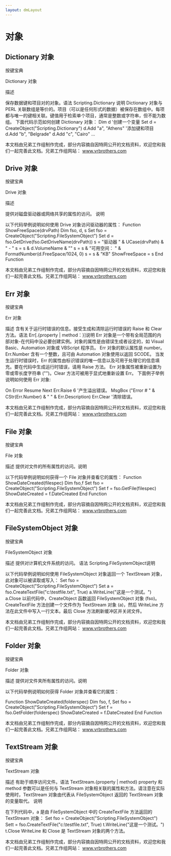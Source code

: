 ```yaml
---
layout: dmLayout
---    
```


# 对象



## Dictionary 对象




按键宝典

Dictionary 对象



 
 



描述

保存数据键和项目对的对象。语法
Scripting.Dictionary
说明
Dictionary 对象与 PERL 关联数组是等价的。项目（可以是任何形式的数据）被保存在数组中。每项都与唯一的键相关联。键值用于检索单个项目，通常是整数或字符串，但不能为数组。
下面代码示范如何创建 Dictionary 对象： 
Dim d                   '创建一个变量
Set d = CreateObject("Scripting.Dictionary")
d.Add "a", "Athens"     '添加键和项目
d.Add "b", "Belgrade"
d.Add "c", "Cairo"
...

 



本文档由兄弟工作组制作完成，部分内容摘自因特网公开的文档资料，欢迎您和我们一起完善此文档。兄弟工作组网站： www.vrbrothers.com








    
    

## Drive 对象




按键宝典

Drive 对象




 

描述

提供对磁盘驱动器或网络共享的属性的访问。
说明

以下代码举例说明如何使用 Drive 对象访问驱动器的属性：
Function ShowFreeSpace(drvPath)
Dim fso, d, s
    Set fso = CreateObject("Scripting.FileSystemObject")
    Set d = fso.GetDrive(fso.GetDriveName(drvPath))
    s = "驱动器 " & UCase(drvPath) & " - " 
    s = s & d.VolumeName  & ""
    s = s & "可用空间： " & FormatNumber(d.FreeSpace/1024, 0) 
s = s & "KB"
ShowFreeSpace = s
End Function


 



本文档由兄弟工作组制作完成，部分内容摘自因特网公开的文档资料，欢迎您和我们一起完善此文档。兄弟工作组网站： www.vrbrothers.com








    
    

## Err 对象




按键宝典


Err 对象





描述
含有关于运行时错误的信息。接受生成和清除运行时错误的 Raise 和 Clear 方法。语法
Err[.{property | method：}]说明
 Err 对象是一个带有全局范围的内部对象-在代码中没必要创建实例。对象的属性是由错误生成者设定的，如 Visual Basic、Automation 对象或 VBScript 程序员。
 Err 对象的默认属性是 number。Err.Number 含有一个整数，且可由 Automation 对象使用以返回 SCODE。
当发生运行时错误时，Err 的属性由标识错误的唯一信息以及可用于处理它的信息填充。要在代码中生成运行时错误，请用 Raise 方法。
Err 对象属性被重新设置为零或零长度字符串 ("")。Clear 方法可被用于显式地重新设置 Err。 
下面例子举例说明如何使用 Err 对象:

On Error Resume Next
Err.Raise 6  '产生溢出错误。
MsgBox ("Error # " & CStr(Err.Number) & " " & Err.Description)
Err.Clear    '清除错误。

 



本文档由兄弟工作组制作完成，部分内容摘自因特网公开的文档资料，欢迎您和我们一起完善此文档。兄弟工作组网站： www.vrbrothers.com








    
    

## File 对象




按键宝典

File 对象




 

描述
提供对文件的所有属性的访问。说明

以下代码举例说明如何获得一个 File 对象并查看它的属性：
 Function ShowDateCreated(filespec)
   Dim fso,f
    Set fso = CreateObject("Scripting.FileSystemObject")
    Set f = fso.GetFile(filespec)
  ShowDateCreated = f.DateCreated
End Function


 



本文档由兄弟工作组制作完成，部分内容摘自因特网公开的文档资料，欢迎您和我们一起完善此文档。兄弟工作组网站： www.vrbrothers.com








    
    

## FileSystemObject 对象




按键宝典


FileSystemObject 对象






描述
提供对计算机文件系统的访问。
语法
Scripting.FileSystemObject说明

以下代码举例说明如何使用 FileSystemObject 对象返回一个 TextStream 对象，此对象可以被读取或写入：
Set fso = CreateObject("Scripting.FileSystemObject")
Set a = fso.CreateTextFile("c:\testfile.txt", True)
a.WriteLine("这是一个测试。")
a.Close
以前代码中，CreateObject 函数返回 FileSystemObject 对象 (fso)。CreateTextFile 方法创建一个文件作为 TextStream 对象 (a)，然后 WriteLine 方法在此文件中写入一行文本。最后 Close 方法刷新缓冲区并关闭文件。

 



本文档由兄弟工作组制作完成，部分内容摘自因特网公开的文档资料，欢迎您和我们一起完善此文档。兄弟工作组网站： www.vrbrothers.com








    
    

## Folder 对象




按键宝典

Folder 对象




 
描述
提供对文件夹所有属性的访问。说明

以下代码举例说明如何获得 Folder 对象并查看它的属性：
 
Function ShowDateCreated(folderspec)
    Dim fso, f, 
    Set fso = CreateObject("Scripting.FileSystemObject")
   Set f = fso.GetFolder(folderspec)
  ShowDateCreated = f.DateCreated
End Function


 



本文档由兄弟工作组制作完成，部分内容摘自因特网公开的文档资料，欢迎您和我们一起完善此文档。兄弟工作组网站： www.vrbrothers.com








    
    

## TextStream 对象




按键宝典

TextStream 对象



 

描述
有助于顺序访问文件。语法
TextStream.{property | method}
 property 和 method 参数可以是任何与 TextStream 对象相关联的属性和方法。请注意在实际使用时，TextStream 对象由代表从 FileSystemObject 返回的 TextStream 对象的变量取代。
说明

在下列代码中，a 是由 FileSystemObject 中的 CreateTextFile 方法返回的 TextStream 对象：
Set fso = CreateObject("Scripting.FileSystemObject")
Sett = fso.CreateTextFile("c:\testfile.txt", True)
t.WriteLine("这是一个测试。")
t.Close
WriteLine 和 Close 是 TextStream 对象的两个方法。


 



本文档由兄弟工作组制作完成，部分内容摘自因特网公开的文档资料，欢迎您和我们一起完善此文档。兄弟工作组网站： www.vrbrothers.com








    
    